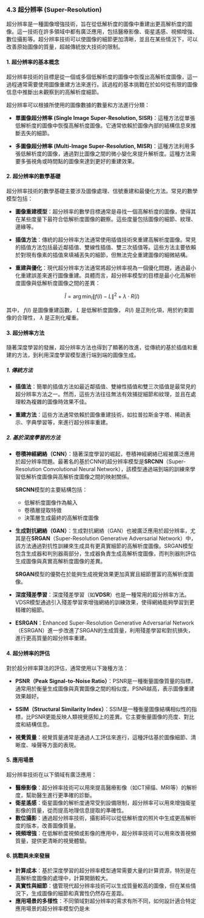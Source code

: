 ### 4.3 **超分辨率 (Super-Resolution)**

超分辨率是一種圖像增強技術，旨在從低解析度的圖像中重建出更高解析度的圖像。這一技術在許多領域中都有廣泛應用，包括醫療影像、衛星遙感、視頻增強、數位攝影等。超分辨率技術可以使圖像的細節更加清晰，並且在某些情況下，可以改善原始圖像的質量，超越傳統放大技術的限制。

#### 1. **超分辨率的基本概念**

超分辨率技術的目標是從一個或多個低解析度的圖像中恢復出高解析度圖像，這一過程通常需要使用圖像重建方法來進行。該過程的基本挑戰在於如何從有限的圖像信息中推斷出未觀察到的高解析度細節。

超分辨率可以根據所使用的圖像數據的數量和方法進行分類：

- **單圖像超分辨率 (Single Image Super-Resolution, SISR)**：這種方法從單張低解析度的圖像中恢復高解析度圖像。它通常依賴於圖像內部的結構信息來推斷丟失的細節。
  
- **多圖像超分辨率 (Multi-Image Super-Resolution, MISR)**：這種方法利用多張低解析度的圖像，通過對比圖像之間的微小變化來提升解析度。這種方法需要多張視角或時間點的圖像來達到更好的重建效果。

#### 2. **超分辨率的數學基礎**

超分辨率技術的數學基礎主要涉及圖像處理、信號重建和最優化方法。常見的數學模型包括：

- **圖像重建模型**：超分辨率的數學目標通常是尋找一個高解析度的圖像，使得其在某些度量下最符合低解析度圖像的觀察。這些度量包括圖像的細節、紋理、邊緣等。

- **插值方法**：傳統的超分辨率方法通常使用插值技術來重建高解析度圖像。常見的插值方法包括最近鄰插值、雙線性插值、雙三次插值等。這些方法主要依賴於對現有像素的插值來填補丟失的細節，但無法完全重建圖像的細微結構。

- **重建與優化**：現代超分辨率方法通常將超分辨率視為一個優化問題，通過最小化重建誤差來進行圖像重建。具體而言，超分辨率模型的目標是最小化高解析度圖像與低解析度圖像之間的差異：

  
```math
\hat{I} = \arg\min_{I} \| f(I) - L \|^2 + \lambda \cdot R(I)
```


  其中， $`f(I)`$  是圖像重建函數， $`L`$  是低解析度圖像， $`R(I)`$  是正則化項，用於約束圖像的合理性， $`\lambda`$  是正則化權重。

#### 3. **超分辨率方法**

隨著深度學習的發展，超分辨率方法也得到了顯著的改進，從傳統的基於插值和重建的方法，到利用深度學習模型進行端到端的圖像生成。

##### 1. **傳統方法**
- **插值法**：簡單的插值方法如最近鄰插值、雙線性插值和雙三次插值是最常見的超分辨率方法之一。然而，這些方法往往無法有效捕捉細節和紋理，並且在處理較為複雜的圖像時效果不佳。
  
- **重建方法**：這些方法通常依賴於圖像重建技術，如拉普拉斯金字塔、稀疏表示、字典學習等，來進行超分辨率重建。

##### 2. **基於深度學習的方法**
- **卷積神經網絡（CNN）**：隨著深度學習的崛起，卷積神經網絡已經被廣泛應用於超分辨率問題。最著名的基於CNN的超分辨率模型是**SRCNN**（Super-Resolution Convolutional Neural Network），該模型通過端到端的訓練來學習低解析度圖像與高解析度圖像之間的映射關係。

  **SRCNN**模型的主要結構包括：
  - 低解析度圖像作為輸入
  - 卷積層提取特徵
  - 決策層生成最終的高解析度圖像

- **生成對抗網絡（GAN）**：生成對抗網絡（GAN）也被廣泛應用於超分辨率，尤其是在**SRGAN**（Super-Resolution Generative Adversarial Network）中，該方法通過對抗性訓練來生成具有更真實細節的高解析度圖像。SRGAN模型包含生成器和判別器兩部分，生成器負責生成高解析度圖像，而判別器則評估生成圖像與真實高解析度圖像的差異。

  **SRGAN**模型的優勢在於能夠生成視覺效果更加真實且細節豐富的高解析度圖像。

- **深度殘差學習**：深度殘差學習（如**VDSR**）也是一種常用的超分辨率方法。VDSR模型通過引入殘差學習來增強網絡的訓練效果，使得網絡能夠學習到更精確的細節。

- **ESRGAN**：Enhanced Super-Resolution Generative Adversarial Network（ESRGAN）進一步改進了SRGAN的生成質量，利用殘差學習和對抗損失，進行更高質量的超分辨率重建。

#### 4. **超分辨率的評估**

對於超分辨率算法的評估，通常使用以下幾種方法：

- **PSNR（Peak Signal-to-Noise Ratio）**：PSNR是一種衡量圖像質量的指標，通常用於衡量生成圖像與真實圖像之間的相似度。PSNR越高，表示圖像重建效果越好。

- **SSIM（Structural Similarity Index）**：SSIM是一種衡量圖像結構相似性的指標，比PSNR更能反映人類視覺感知上的差異。它主要衡量圖像的亮度、對比度和結構信息。

- **視覺質量**：視覺質量通常是通過人工評估來進行，這種評估基於圖像細節、清晰度、噪聲等方面的表現。

#### 5. **應用場景**

超分辨率技術在以下領域有廣泛應用：

- **醫療影像**：超分辨率技術可以用來提高醫療影像（如CT掃描、MRI等）的解析度，幫助醫生進行更準確的診斷。
- **衛星遙感**：衛星圖像的解析度通常受到設備限制，超分辨率可以用來增強衛星影像的質量，從而提高地理信息提取的準確性。
- **數位攝影**：通過超分辨率技術，攝影師可以從低解析度的照片中生成更高解析度的版本，改善圖像質量。
- **視頻增強**：在低解析度視頻或影像的應用中，超分辨率技術可以用來改善視頻質量，提供更清晰的視覺體驗。

#### 6. **挑戰與未來發展**

- **計算成本**：基於深度學習的超分辨率模型通常需要大量的計算資源，特別是在高解析度圖像的處理中，計算開銷較大。
- **真實性與細節**：儘管現代超分辨率技術可以生成質量較高的圖像，但在某些情況下，生成圖像的細節和真實性仍然存在差距。
- **應用場景的多樣性**：不同領域對超分辨率的需求有所不同，如何設計適合特定應用場景的超分辨率模型仍是未